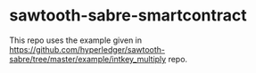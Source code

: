 # sawtooth-sabre-smartcontract
This repo uses the example given in https://github.com/hyperledger/sawtooth-sabre/tree/master/example/intkey_multiply repo.
